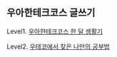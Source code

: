 ## 우아한테크코스 글쓰기

Level1. [우아한테크코스 한 달 생활기](https://github.com/chws/woowa-writing-2/blob/chws/level1.md)

Level2. [우테코에서 찾은 나만의 공부법](https://github.com/chws/woowa-writing-2/blob/chws/level2.md)

